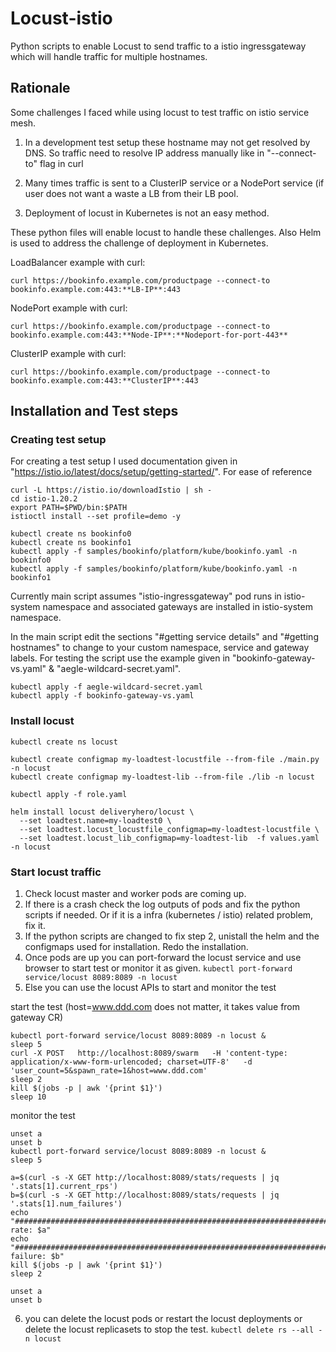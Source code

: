 # Locust-istio

Python scripts to enable Locust to send traffic to a istio ingressgateway which will handle traffic for multiple hostnames.

## Rationale
Some challenges I faced while using locust to test traffic on istio service mesh.

1. In a development test setup these hostname may not get resolved by DNS. So traffic need to resolve IP address manually like in "--connect-to" flag in curl
 
2. Many times traffic is sent to a ClusterIP service or a NodePort service (if user does not want a waste a LB from their LB pool.

3. Deployment of locust in Kubernetes is not an easy method.

These python files will enable locust to handle these challenges. Also Helm is used to address the challenge of deployment in Kubernetes.

LoadBalancer example with curl:

    curl https://bookinfo.example.com/productpage --connect-to bookinfo.example.com:443:**LB-IP**:443

NodePort example with curl: 

    curl https://bookinfo.example.com/productpage --connect-to bookinfo.example.com:443:**Node-IP**:**Nodeport-for-port-443**

ClusterIP example with curl: 

    curl https://bookinfo.example.com/productpage --connect-to bookinfo.example.com:443:**ClusterIP**:443

## Installation and Test steps
### Creating test setup

For creating a test setup I used documentation given in "https://istio.io/latest/docs/setup/getting-started/". For ease of reference

    curl -L https://istio.io/downloadIstio | sh -
    cd istio-1.20.2
    export PATH=$PWD/bin:$PATH
    istioctl install --set profile=demo -y

	kubectl create ns bookinfo0
	kubectl create ns bookinfo1
    kubectl apply -f samples/bookinfo/platform/kube/bookinfo.yaml -n bookinfo0
    kubectl apply -f samples/bookinfo/platform/kube/bookinfo.yaml -n bookinfo1

Currently main script assumes "istio-ingressgateway" pod runs in istio-system namespace and associated gateways are installed in istio-system namespace.
 
In the main script edit the sections "#getting service details" and "#getting hostnames" to change to your custom namespace, service and gateway labels.
For testing the script use the example given in "bookinfo-gateway-vs.yaml" & "aegle-wildcard-secret.yaml".

    kubectl apply -f aegle-wildcard-secret.yaml
    kubectl apply -f bookinfo-gateway-vs.yaml

### Install locust

    kubectl create ns locust
    
    kubectl create configmap my-loadtest-locustfile --from-file ./main.py -n locust
    kubectl create configmap my-loadtest-lib --from-file ./lib -n locust
    
    kubectl apply -f role.yaml
    
    helm install locust deliveryhero/locust \
      --set loadtest.name=my-loadtest0 \
      --set loadtest.locust_locustfile_configmap=my-loadtest-locustfile \
      --set loadtest.locust_lib_configmap=my-loadtest-lib  -f values.yaml -n locust

### Start locust traffic
1. Check locust master and worker pods are coming up. 
2. If there is a crash check the log outputs of pods and fix the python scripts if needed. Or if it is a infra (kubernetes / istio) related problem, fix it.
3. If the python scripts are changed to fix step 2, unistall the helm and the configmaps used for installation. Redo the installation.
4. Once pods are up you can port-forward the locust service and use browser to start test or monitor it as given.
 `kubectl port-forward service/locust 8089:8089 -n locust`
6. Else you can use the locust APIs to start and monitor the test

start the test (host=www.ddd.com does not matter, it takes value from gateway CR)

    kubectl port-forward service/locust 8089:8089 -n locust &
    sleep 5
    curl -X POST   http://localhost:8089/swarm   -H 'content-type: application/x-www-form-urlencoded; charset=UTF-8'   -d 'user_count=5&spawn_rate=1&host=www.ddd.com'
    sleep 2
    kill $(jobs -p | awk '{print $1}')
    sleep 10

monitor the test

    unset a
    unset b
    kubectl port-forward service/locust 8089:8089 -n locust &
    sleep 5
    
    a=$(curl -s -X GET http://localhost:8089/stats/requests | jq '.stats[1].current_rps')
    b=$(curl -s -X GET http://localhost:8089/stats/requests | jq '.stats[1].num_failures')
    echo "######################################################################################## rate: $a"
    echo "######################################################################################## failure: $b"
    kill $(jobs -p | awk '{print $1}')
    sleep 2
    
    unset a
    unset b

6. you can delete the locust pods or restart the locust deployments or delete the locust replicasets to stop the test. 
`kubectl delete rs --all -n locust`


